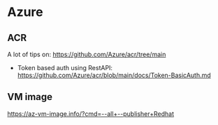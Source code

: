 # Azure

## ACR

A lot of tips on: https://github.com/Azure/acr/tree/main
* Token based auth using RestAPI:  https://github.com/Azure/acr/blob/main/docs/Token-BasicAuth.md


## VM image

https://az-vm-image.info/?cmd=--all+--publisher+Redhat
